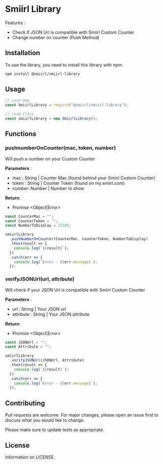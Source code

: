 # Smiirl Library

Features :

- Check if JSON Url is compatible with Smiirl Custom Counter
- Change number on counter (Push Method)

## Installation

To use the library, you need to install this library with npm.

```bash
npm install @smiirl/smiirl-library
```

## Usage

```javascript
// Load Dep
const SmiirlLibrary = require("@smiirl/smiirl-library");

// Load Class
const smiirlLibrary = new SmiirlLibrary();
```

## Functions

### pushnumberOnCounter(mac, token, number)

Will push a number on your Custom Counter

**Parameters** :

- mac : String | Counter Mac (found behind your Smiirl Custom Counter)
- token : String | Counter Token (found on my.smiirl.com)
- number: Number | Number to show

**Return**:

- Promise <Object|Error>

```javascript
const CounterMac = "";
const CounterToken = "";
const NumberToDisplay = 12345;

smiirlLibrary
  .pushNumberOnCounter(CounterMac, CounterToken, NumberToDisplay)
  .then(result => {
    console.log(`${result}`);
  })
  .catch(err => {
    console.log(`Error - ${err.message}`);
  });
```

### verifyJSONUrl(url, attribute)

Will check if your JSON Url is compatible with Smiirl Custom Counter

**Parameters** :

- url : String | Your JSON url
- attribute : String | Your JSON attribute

**Return**:

- Promise <Object|Error>

```javascript
const JSONUrl = "";
const Attribute = "";

smiirlLibrary
  .verifyJSONUrl(JSONUrl, Attribute)
  .then(result => {
    console.log(`${result}`);
  })
  .catch(err => {
    console.log(`Error - ${err.message}`);
  });
```

## Contributing

Pull requests are welcome. For major changes, please open an issue first to discuss what you would like to change.

Please make sure to update tests as appropriate.

## License

Information on LICENSE.
